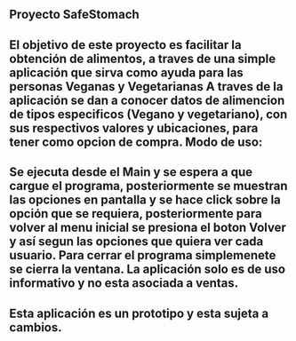 
## Proyecto SafeStomach
El objetivo de este proyecto es facilitar la obtención de alimentos, a traves de una simple aplicación que sirva como ayuda para las personas Veganas y Vegetarianas
A traves de la aplicación se dan a conocer datos de alimencion de tipos especificos (Vegano y vegetariano), con sus respectivos valores y ubicaciones, para tener como opcion de compra.
Modo de uso:
----------------------------
Se ejecuta desde el Main y se espera a que cargue el programa, posteriormente se muestran las opciones en pantalla y se hace click sobre la opción que se requiera, posteriormente para volver al menu inicial se presiona el boton Volver y así segun las opciones que quiera ver cada usuario. Para cerrar el programa simplemenete se cierra la ventana.
La aplicación solo es de uso informativo y no esta asociada a ventas.
----------------------------
Esta aplicación es un prototipo y esta sujeta a cambios.
----------------------------
